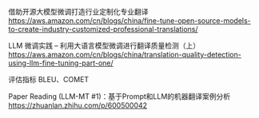 借助开源大模型微调打造行业定制化专业翻译
https://aws.amazon.com/cn/blogs/china/fine-tune-open-source-models-to-create-industry-customized-professional-translations/

LLM 微调实践 – 利用大语言模型微调进行翻译质量检测（上）
https://aws.amazon.com/cn/blogs/china/translation-quality-detection-using-llm-fine-tuning-part-one/


评估指标
BLEU、COMET

Paper Reading (LLM-MT #1)：基于Prompt和LLM的机器翻译案例分析
https://zhuanlan.zhihu.com/p/600500042